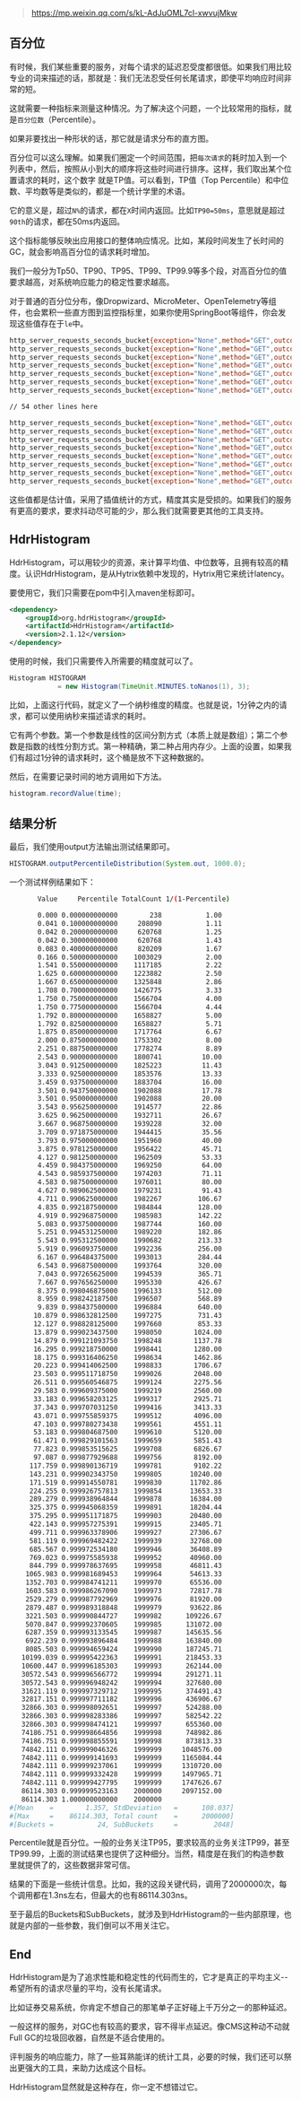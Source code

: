 > https://mp.weixin.qq.com/s/kL-AdJuOML7cl-xwvujMkw

## 百分位

有时候，我们某些重要的服务，对每个请求的延迟忍受度都很低。如果我们用比较专业的词来描述的话，那就是：我们无法忍受任何长尾请求，即使平均响应时间非常的短。

这就需要一种指标来测量这种情况。为了解决这个问题，一个比较常用的指标，就是`百分位数`（Percentile）。

如果非要找出一种形状的话，那它就是请求分布的直方图。

百分位可以这么理解。如果我们圈定一个时间范围，把`每次请求`的耗时加入到一个列表中，然后，按照从小到大的顺序将这些时间进行排序。这样，我们取出某个位置请求的耗时，这个数字 就是TP值。可以看到，TP值（Top Percentile）和中位数、平均数等是类似的，都是一个统计学里的术语。

它的意义是，超过`N%`的请求，都在`X`时间内返回。比如`TP90=50ms`，意思就是超过`90th`的请求，都在50ms内返回。

这个指标能够反映出应用接口的整体响应情况。比如，某段时间发生了长时间的GC，就会影响高百分位的请求耗时增加。

我们一般分为Tp50、TP90、TP95、TP99、TP99.9等多个段，对高百分位的值要求越高，对系统响应能力的稳定性要求越高。

对于普通的百分位分布，像Dropwizard、MicroMeter、OpenTelemetry等组件，也会累积一些直方图到监控指标里，如果你使用SpringBoot等组件，你会发现这些值存在于`le`中。

```bash
http_server_requests_seconds_bucket{exception="None",method="GET",outcome="SUCCESS",status="200",uri="/foo",le="0.001",} 0.0
http_server_requests_seconds_bucket{exception="None",method="GET",outcome="SUCCESS",status="200",uri="/foo",le="0.001048576",} 0.0
http_server_requests_seconds_bucket{exception="None",method="GET",outcome="SUCCESS",status="200",uri="/foo",le="0.001398101",} 0.0
http_server_requests_seconds_bucket{exception="None",method="GET",outcome="SUCCESS",status="200",uri="/foo",le="0.001747626",} 0.0
http_server_requests_seconds_bucket{exception="None",method="GET",outcome="SUCCESS",status="200",uri="/foo",le="0.002097151",} 0.0
http_server_requests_seconds_bucket{exception="None",method="GET",outcome="SUCCESS",status="200",uri="/foo",le="0.002446676",} 0.0
http_server_requests_seconds_bucket{exception="None",method="GET",outcome="SUCCESS",status="200",uri="/foo",le="0.002796201",} 0.0

// 54 other lines here

http_server_requests_seconds_bucket{exception="None",method="GET",outcome="SUCCESS",status="200",uri="/foo",le="12.884901886",} 3.0
http_server_requests_seconds_bucket{exception="None",method="GET",outcome="SUCCESS",status="200",uri="/foo",le="14.316557651",} 3.0
http_server_requests_seconds_bucket{exception="None",method="GET",outcome="SUCCESS",status="200",uri="/foo",le="15.748213416",} 3.0
http_server_requests_seconds_bucket{exception="None",method="GET",outcome="SUCCESS",status="200",uri="/foo",le="17.179869184",} 3.0
http_server_requests_seconds_bucket{exception="None",method="GET",outcome="SUCCESS",status="200",uri="/foo",le="22.906492245",} 3.0
http_server_requests_seconds_bucket{exception="None",method="GET",outcome="SUCCESS",status="200",uri="/foo",le="28.633115306",} 3.0
http_server_requests_seconds_bucket{exception="None",method="GET",outcome="SUCCESS",status="200",uri="/foo",le="30.0",} 3.0
http_server_requests_seconds_bucket{exception="None",method="GET",outcome="SUCCESS",status="200",uri="/foo",le="+Inf",} 3.0
```

这些值都是估计值，采用了插值统计的方式，精度其实是受损的。如果我们的服务有更高的要求，要求抖动尽可能的少，那么我们就需要更其他的工具支持。



## HdrHistogram

HdrHistogram，可以用较少的资源，来计算平均值、中位数等，且拥有较高的精度。认识HdrHistogram，是从Hytrix依赖中发现的，Hytrix用它来统计latency。

要使用它，我们只需要在pom中引入maven坐标即可。

```xml
<dependency>
    <groupId>org.hdrHistogram</groupId>
    <artifactId>HdrHistogram</artifactId>
    <version>2.1.12</version>
</dependency>
```

使用的时候，我们只需要传入所需要的精度就可以了。

```java
Histogram HISTOGRAM
            = new Histogram(TimeUnit.MINUTES.toNanos(1), 3);
```

比如，上面这行代码，就定义了一个纳秒维度的精度。也就是说，1分钟之内的请求，都可以使用纳秒来描述请求的耗时。

它有两个参数。第一个参数是线性的区间分割方式（本质上就是数组）；第二个参数是指数的线性分割方式。第一种精确，第二种占用内存少。上面的设置，如果我们有超过1分钟的请求耗时，这个桶是放不下这种数据的。

然后，在需要记录时间的地方调用如下方法。

```java
histogram.recordValue(time);
```



## 结果分析

最后，我们使用output方法输出测试结果即可。

```java
HISTOGRAM.outputPercentileDistribution(System.out, 1000.0);
```

一个测试样例结果如下：

```bash
       Value     Percentile TotalCount 1/(1-Percentile)

       0.000 0.000000000000        238           1.00
       0.041 0.100000000000     208090           1.11
       0.042 0.200000000000     620768           1.25
       0.042 0.300000000000     620768           1.43
       0.083 0.400000000000     820209           1.67
       0.166 0.500000000000    1003029           2.00
       1.541 0.550000000000    1117185           2.22
       1.625 0.600000000000    1223882           2.50
       1.667 0.650000000000    1325848           2.86
       1.708 0.700000000000    1426775           3.33
       1.750 0.750000000000    1566704           4.00
       1.750 0.775000000000    1566704           4.44
       1.792 0.800000000000    1658827           5.00
       1.792 0.825000000000    1658827           5.71
       1.875 0.850000000000    1717764           6.67
       2.000 0.875000000000    1753302           8.00
       2.251 0.887500000000    1778274           8.89
       2.543 0.900000000000    1800741          10.00
       3.043 0.912500000000    1825223          11.43
       3.333 0.925000000000    1853576          13.33
       3.459 0.937500000000    1883704          16.00
       3.501 0.943750000000    1902088          17.78
       3.501 0.950000000000    1902088          20.00
       3.543 0.956250000000    1914577          22.86
       3.625 0.962500000000    1932711          26.67
       3.667 0.968750000000    1939228          32.00
       3.709 0.971875000000    1944415          35.56
       3.793 0.975000000000    1951960          40.00
       3.875 0.978125000000    1956422          45.71
       4.127 0.981250000000    1962509          53.33
       4.459 0.984375000000    1969250          64.00
       4.543 0.985937500000    1974203          71.11
       4.583 0.987500000000    1976011          80.00
       4.627 0.989062500000    1979231          91.43
       4.711 0.990625000000    1982267         106.67
       4.835 0.992187500000    1984844         128.00
       4.919 0.992968750000    1985983         142.22
       5.083 0.993750000000    1987744         160.00
       5.251 0.994531250000    1989220         182.86
       5.543 0.995312500000    1990682         213.33
       5.919 0.996093750000    1992236         256.00
       6.167 0.996484375000    1993013         284.44
       6.543 0.996875000000    1993764         320.00
       7.043 0.997265625000    1994539         365.71
       7.667 0.997656250000    1995330         426.67
       8.375 0.998046875000    1996133         512.00
       8.959 0.998242187500    1996507         568.89
       9.839 0.998437500000    1996884         640.00
      10.879 0.998632812500    1997275         731.43
      12.127 0.998828125000    1997660         853.33
      13.879 0.999023437500    1998050        1024.00
      14.879 0.999121093750    1998248        1137.78
      16.295 0.999218750000    1998441        1280.00
      18.175 0.999316406250    1998634        1462.86
      20.223 0.999414062500    1998833        1706.67
      23.503 0.999511718750    1999026        2048.00
      26.511 0.999560546875    1999124        2275.56
      29.583 0.999609375000    1999219        2560.00
      33.183 0.999658203125    1999317        2925.71
      37.343 0.999707031250    1999416        3413.33
      43.071 0.999755859375    1999512        4096.00
      47.103 0.999780273438    1999561        4551.11
      53.183 0.999804687500    1999610        5120.00
      61.471 0.999829101563    1999659        5851.43
      77.823 0.999853515625    1999708        6826.67
      97.087 0.999877929688    1999756        8192.00
     117.759 0.999890136719    1999781        9102.22
     143.231 0.999902343750    1999805       10240.00
     171.519 0.999914550781    1999830       11702.86
     224.255 0.999926757813    1999854       13653.33
     289.279 0.999938964844    1999878       16384.00
     325.375 0.999945068359    1999891       18204.44
     375.295 0.999951171875    1999903       20480.00
     422.143 0.999957275391    1999915       23405.71
     499.711 0.999963378906    1999927       27306.67
     581.119 0.999969482422    1999939       32768.00
     685.567 0.999972534180    1999946       36408.89
     769.023 0.999975585938    1999952       40960.00
     844.799 0.999978637695    1999958       46811.43
    1065.983 0.999981689453    1999964       54613.33
    1352.703 0.999984741211    1999970       65536.00
    1603.583 0.999986267090    1999973       72817.78
    2529.279 0.999987792969    1999976       81920.00
    2879.487 0.999989318848    1999979       93622.86
    3221.503 0.999990844727    1999982      109226.67
    5070.847 0.999992370605    1999985      131072.00
    6287.359 0.999993133545    1999987      145635.56
    6922.239 0.999993896484    1999988      163840.00
    8085.503 0.999994659424    1999990      187245.71
   10199.039 0.999995422363    1999991      218453.33
   10600.447 0.999996185303    1999993      262144.00
   30572.543 0.999996566772    1999994      291271.11
   30572.543 0.999996948242    1999994      327680.00
   31621.119 0.999997329712    1999995      374491.43
   32817.151 0.999997711182    1999996      436906.67
   32866.303 0.999998092651    1999997      524288.00
   32866.303 0.999998283386    1999997      582542.22
   32866.303 0.999998474121    1999997      655360.00
   74186.751 0.999998664856    1999998      748982.86
   74186.751 0.999998855591    1999998      873813.33
   74842.111 0.999999046326    1999999     1048576.00
   74842.111 0.999999141693    1999999     1165084.44
   74842.111 0.999999237061    1999999     1310720.00
   74842.111 0.999999332428    1999999     1497965.71
   74842.111 0.999999427795    1999999     1747626.67
   86114.303 0.999999523163    2000000     2097152.00
   86114.303 1.000000000000    2000000
#[Mean    =        1.357, StdDeviation   =      108.037]
#[Max     =    86114.303, Total count    =      2000000]
#[Buckets =           24, SubBuckets     =         2048]
```

Percentile就是百分位。一般的业务关注TP95，要求较高的业务关注TP99，甚至TP99.99，上面的测试结果也提供了这种细分。当然，精度是在我们的构造参数里就提供了的，这些数据非常可信。

结果的下面是一些统计信息。比如，我的这段关键代码，调用了2000000次，每个调用都在1.3ns左右，但最大的也有86114.303ns。

至于最后的Buckets和SubBuckets，就涉及到HdrHistogram的一些内部原理，也就是内部的一些参数，我们倒可以不用关注它。



## End

HdrHistogram是为了追求性能和稳定性的代码而生的，它才是真正的平均主义--希望所有的请求尽量的平均，没有长尾请求。

比如证券交易系统，你肯定不想自己的那笔单子正好碰上千万分之一的那种延迟。

一般这样的服务，对GC也有较高的要求，容不得半点延迟。像CMS这种动不动就Full GC的垃圾回收器，自然是不适合使用的。

评判服务的响应能力，除了一些耳熟能详的统计工具，必要的时候，我们还可以祭出更强大的工具，来助力达成这个目标。

HdrHistogram显然就是这种存在，你一定不想错过它。